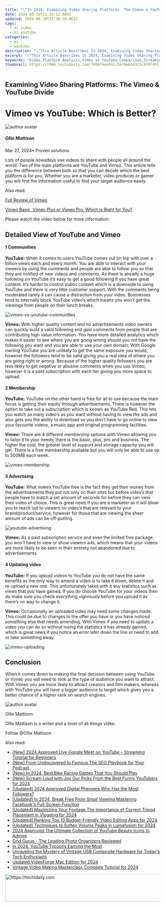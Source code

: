 ```yaml
---
title: "\"In 2024, Examining Video Sharing Platforms  The Vimeo & YouTube Divide\""
date: 2024-09-16T21:35:12.609Z
updated: 2024-09-20T23:36:30.062Z
tags:
  - ai video
  - ai youtube
categories:
  - ai
  - youtube
description: "\"This Article Describes In 2024, Examining Video Sharing Platforms: The Vimeo & YouTube Divide\""
excerpt: "\"This Article Describes In 2024, Examining Video Sharing Platforms: The Vimeo & YouTube Divide\""
keywords: "Video Platform Analysis,Vimeo vs YouTube Comparison,Streaming Service Review,Online Video Distribution,Content Sharing Platforms,Media Hosting Services,Digital Video Accessibility"
thumbnail: https://thmb.techidaily.com/795b74ea54cc5678eb54323c8f0f4911a2d522641c62a676cf0d7c5aa1dfbffa.jpg
---
```


## Examining Video Sharing Platforms: The Vimeo & YouTube Divide

# Vimeo vs YouTube: Which is Better?

![author avatar](https://images.wondershare.com/filmora/article-images/ollie-mattison.jpg)

##### Ollie Mattison

 Mar 27, 2024• Proven solutions

Lots of people nowadays use videos to share with people all around the world. Two of the main platforms are YouTube and Vimeo. This article tells you the difference between both so that you can decide which the best platform is for you. Whether you are a marketer, video producer or gamer you will find the information useful to find your target audience easily.

Also read:

[Full Review of Vimeo](https://tools.techidaily.com/wondershare/filmora/download/)

[Vimeo Basic, Vimeo Plus or Vimeo Pro: Which is Right for You?](https://tools.techidaily.com/wondershare/filmora/download/)

Please watch the video below for more information:

## Detailed View of YouTube and Vimeo

#### 1  Communities

**YouTube:** When it comes to users YouTube comes out on top with over a billion views each and every month. You are able to interact with your viewers by using the comments and people are able to follow you so that they are notified of new videos and comments. As there is already a huge following on YouTube it’s easy to get a good following if you have great content. It’s harder to control public content which is a downside to using YouTube and there is very little customer support. With the comments being moderated rarely it can cause a distraction from your video. Businesses tend to internally block YouTube video’s which means you won’t get the viewings from people on their lunch breaks.

![vimeo-vs-youtube-communities](https://images.wondershare.com/filmora/article-images/vimeo-vs-youtube-communities.jpg)

**Vimeo:** With higher quality content and no advertisements video owners can quickly build a valid following and gain comments from people that are contributing high value information. You have more detailed analytics which makes it easier to see where you are going wrong should you not have the following you want and you are able to use your own domain. With Google owning YouTube you are unlikely to get the same exposure you would, however the followers tend to be valid giving you a real idea of where you are going right or wrong. Because of the higher quality followers you are less likely to get negative or abusive comments when you use Vimeo, however it is a paid subscription with each tier giving you more space to upload.

#### 2  Membership

**YouTube:** YouTube on the other hand is free for all to use because the main focus is getting their equity through advertisements. There is however the option to take out a subscription which is known as YouTube Red. This lets you watch as many video’s as you want without having to view the ads and also gets you the ability to download so you don’t have to go online to view your favourite videos, a music app and original programming facilities.

**Vimeo:** There are 4 different membership options with Vimeo allowing you to tailor it to your needs; there is the basic, plus, pro and business. The higher the cost, the greater level of support and storage capacity you will get. There is a free membership available but you will only be able to use up to 500MB each week.

![vimeo-membership](https://images.wondershare.com/filmora/article-images/vimeo-membership.jpg)

#### 3  Advertising

**YouTube:** What makes YouTube free is the fact they get their money from the advertisements they put not only on their sites but before video’s that people have to watch a set amount of seconds for before they can view their video of choice. This is great news if you are a marketer as it will allow you to reach out to viewers on video’s that are relevant to your brand/product/service, however for those that are viewing the sheer amount of ads can be off-putting.

![youtube-advertising](https://images.wondershare.com/filmora/article-images/youtube-advertising.jpg)

**Vimeo:** As a paid subscription service and even the limited free package, you won’t have to view or show viewers ads, which means that your videos are more likely to be seen in their entirety not abandoned due to advertisements.

#### 4  Updating video

**YouTube:** If you upload videos to YouTube you do not have the same benefits as the only way to amend a video is to take it down, delete it and re-upload a new one. This unfortunately takes with it any statistics such as views that you have gained. If you do choose YouTube for your videos then do make sure you check everything vigorously before you upload it as there’s no way to change it.

**Vimeo:** Occasionally an uploaded video may need some changes made. This could be due to changes to the offer you have or you have noticed something else that needs amending. With Vimeo if you need to update a video you can do so without losing the statistics it has already gained, which is great news if you notice an error later down the line or need to add or take something away.

![vimeo-uploading](https://images.wondershare.com/filmora/article-images/vimeo-uploading.jpg)

## Conclusion

When it comes down to making the final decision between using YouTube or Vimeo you will need to look at the type of audience you want to attract. With Vimeo you are more likely to attract creators and film makers, whereas with YouTube you will have a bigger audience to target which gives you a better chance of a higher rank on search engines.

![author avatar](https://images.wondershare.com/filmora/article-images/ollie-mattison.jpg)

Ollie Mattison

Ollie Mattison is a writer and a lover of all things video.

Follow @Ollie Mattison

<ins class="adsbygoogle"
     style="display:block"
     data-ad-format="autorelaxed"
     data-ad-client="ca-pub-7571918770474297"
     data-ad-slot="1223367746"></ins>

<ins class="adsbygoogle"
     style="display:block"
     data-ad-client="ca-pub-7571918770474297"
     data-ad-slot="8358498916"
     data-ad-format="auto"
     data-full-width-responsive="true"></ins>

<span class="atpl-alsoreadstyle">Also read:</span>
<div><ul>
<li><a href="https://youtube-lab.techidaily.com/024-approved-live-google-meet-on-youtube-streaming-tutorial-for-beginners/"><u>[New] 2024 Approved Live Google Meet on YouTube – Streaming Tutorial for Beginners</u></a></li>
<li><a href="https://some-knowledge.techidaily.com/new-from-undiscovered-to-famous-the-seo-playbook-for-your-podcast/"><u>[New] From Undiscovered to Famous The SEO Playbook for Your Podcast</u></a></li>
<li><a href="https://screen-mirroring-recording.techidaily.com/new-in-2024-best-bike-racing-games-that-you-should-play/"><u>[New] In 2024, Best Bike Racing Games That You Should Play</u></a></li>
<li><a href="https://youtube-webster.techidaily.com/cream-loud-with-joy-our-picks-from-the-best-funny-youtubers-for-2024/"><u>[New] Scream Loud with Joy Our Picks From the Best Funny YouTubers for 2024</u></a></li>
<li><a href="https://facebook-video-footage.techidaily.com/updated-2024-approved-digital-phenoms-who-has-the-most-followers/"><u>[Updated] 2024 Approved Digital Phenoms Who Has the Most Followers?</u></a></li>
<li><a href="https://facebook-video-content.techidaily.com/updated-in-2024-break-free-from-small-viewing-mastering-facebooks-full-screen-function/"><u>[Updated] In 2024, Break Free From Small Viewing Mastering Facebook's Full-Screen Function</u></a></li>
<li><a href="https://youtube-webster.techidaily.com/ed-maximizing-your-footage-the-importance-of-correct-tripod-placement-in-vlogging-for-2024/"><u>[Updated] Maximizing Your Footage The Importance of Correct Tripod Placement in Vlogging for 2024</u></a></li>
<li><a href="https://youtube-webster.techidaily.com/ed-ranking-top-10-budget-friendly-video-editing-apps-for-2024/"><u>[Updated] Ranking Top 10 Budget-Friendly Video Editing Apps for 2024</u></a></li>
<li><a href="https://article-tips.techidaily.com/updated-techniques-to-soften-volume-peaks-in-lumafusion-for-2024/"><u>[Updated] Techniques to Soften Volume Peaks in Lumafusion for 2024</u></a></li>
<li><a href="https://youtube-webster.techidaily.com/approved-the-ultimate-collection-of-youtube-beauty-icons-to-admire/"><u>2024 Approved The Ultimate Collection of YouTube Beauty Icons to Admire</u></a></li>
<li><a href="https://extra-lessons.techidaily.com/grid-gurus-the-leading-photo-organizers-reviewed/"><u>Grid Gurus - The Leading Photo Organizers Reviewed</u></a></li>
<li><a href="https://youtube-webster.techidaily.com/24-youtube-tycoons-earning-the-most/"><u>In 2024, YouTube Tycoons Earning the Most</u></a></li>
<li><a href="https://driver-error.techidaily.com/unraveling-the-mystery-of-vintage-usb-composite-hardware-for-todays-tech-enthusiasts/"><u>Unraveling the Mystery of Vintage USB Composite Hardware for Today's Tech Enthusiasts</u></a></li>
<li><a href="https://video-creation-software.techidaily.com/updated-videoforge-mac-edition-for-2024/"><u>Updated VideoForge Mac Edition for 2024</u></a></li>
<li><a href="https://youtube-webster.techidaily.com/ge-video-making-masterclass-complete-tutorial-for-2024/"><u>Vintage Video Making Masterclass Complete Tutorial for 2024</u></a></li>
</ul></div>

<!-- affiliate ads begin -->
<a href="https://ephamedtechinc.pxf.io/c/5597632/2137202/26400" target="_top" id="2137202">
  <img src="//a.impactradius-go.com/display-ad/26400-2137202" border="0" alt="https://techidaily.com" width="728" height="90"/>
</a>
<img height="0" width="0" src="https://ephamedtechinc.pxf.io/i/5597632/2137202/26400" style="position:absolute;visibility:hidden;" border="0" />
<!-- affiliate ads end -->

